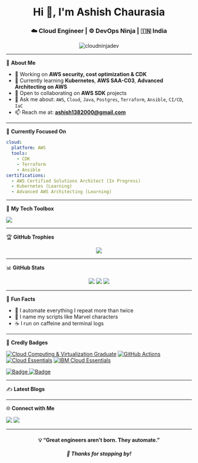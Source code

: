 <h1 align="center">Hi 👋, I'm Ashish Chaurasia</h1>
<h3 align="center">☁️ Cloud Engineer | ⚙️ DevOps Ninja | 🇮🇳 India</h3>

<p align="center">
  <img src="https://komarev.com/ghpvc/?username=cloudninjadev&label=Profile%20views&color=brightgreen&style=flat-square" alt="cloudninjadev" />
</p>

---

🌟 **About Me**
- 🚀 Working on **AWS security, cost optimization & CDK**
- 🧠 Currently learning **Kubernetes**, **AWS SAA-C03**, **Advanced Architecting on AWS**
- 🤝 Open to collaborating on **AWS SDK** projects
- 💬 Ask me about: `AWS`, `Cloud`, `Java`, `Postgres`, `Terraform`, `Ansible`, `CI/CD`, `IaC`
- 📫 Reach me at: **ashish1382000@gmail.com**

---

🎯 **Currently Focused On**
```yaml
cloud:
  platform: AWS
  tools:
    - CDK
    - Terraform
    - Ansible
certifications:
  - AWS Certified Solutions Architect (In Progress)
  - Kubernetes (Learning)
  - Advanced AWS Architecting (Learning)
```

---

🧠 **My Tech Toolbox**
<p align="left"> <img src="https://skillicons.dev/icons?i=aws,terraform,docker,kubernetes,ansible,java,spring,linux,python,postgres,git,github,jenkins,nodejs,bash" /> </p>

---

🏆 **GitHub Trophies**
<p align="center"> <img src="https://github-profile-trophy.vercel.app/?username=cloudninjadev&theme=gruvbox&row=1&column=7" /> </p>

---

📊 **GitHub Stats**
<p align="center"> <img src="https://github-readme-stats.vercel.app/api?username=cloudninjadev&show_icons=true&theme=tokyonight" /> <img src="https://github-readme-stats.vercel.app/api/top-langs/?username=cloudninjadev&layout=compact&theme=tokyonight" /> <img src="https://github-readme-streak-stats.herokuapp.com/?user=cloudninjadev&theme=tokyonight" /> </p>

---

🧩 **Fun Facts**
- 🧠 I automate everything I repeat more than twice
- 🤖 I name my scripts like Marvel characters
- ☕ I run on caffeine and terminal logs

---

🥇 **Credly Badges**
<p align="left"> <a href="http://www.credly.com/badges/f00a4037-93a1-4727-b810-f8b19146a335"><img src="https://images.credly.com/size/110x110/images/2fa4d7d3-5bed-4c77-abdc-6cd3517e0b53/Cloud_Computing-Virtualization_-_4_Star.png" alt="Cloud Computing & Virtualization Graduate"/></a> <a href="http://www.credly.com/badges/31f71677-13b7-4fa0-8276-e6b5141aaded"><img src="https://images.credly.com/size/110x110/images/89efc3e7-842b-4790-b09b-9ea5efc71ec3/image.png" alt="GitHub Actions"/></a> <a href="http://www.credly.com/badges/3384ca7d-0033-4cc1-94d2-64fed76de995"><img src="https://images.credly.com/size/110x110/images/5ee26427-f944-4182-b802-459462184c9a/image.png" alt="Cloud Essentials"/></a> <a href="http://www.credly.com/badges/19c640c1-2730-4652-86da-16d1280de057"><img src="https://images.credly.com/size/110x110/images/7d768acf-ce3c-4a05-9778-a5013b1211c9/blob" alt="IBM Cloud Essentials"/></a> </p>
<p align="left">
  <a href="https://www.credly.com/badges/3d362067-1119-4057-8734-bff7c9d93962" target="_blank">
    <img src="https://images.credly.com/size/110x110/images/99e47c08-9f5e-4fa9-bdb0-e7fdc72568d9/image.png" alt="Badge" />
  </a>
  <a href="https://www.credly.com/badges/3d362067-1119-4057-8734-bff7c9d93962" target="_blank">
    <img src="https://images.credly.com/size/110x110/images/99e47c08-9f5e-4fa9-bdb0-e7fdc72568d9/image.png" alt="Badge" />
  </a>
</p>


---

✍️ **Latest Blogs**
<!-- BLOG-POST-LIST:START --> <!-- BLOG-POST-LIST:END -->

---

🌐 **Connect with Me**
<p align="left"> <a href="https://www.linkedin.com/in/ashish-chaurasia-683630175/" target="_blank"><img src="https://skillicons.dev/icons?i=linkedin" /></a> <a href="https://medium.com/@ashish-chaurasia" target="_blank"><img src="https://skillicons.dev/icons?i=medium" /></a> </p>

---

<h4 align="center">💡 “Great engineers aren’t born. They automate.”</h4>
<h5 align="center">🖖 Thanks for stopping by!</h5>
